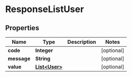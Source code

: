 
# ResponseListUser

## Properties
Name | Type | Description | Notes
------------ | ------------- | ------------- | -------------
**code** | **Integer** |  |  [optional]
**message** | **String** |  |  [optional]
**value** | [**List&lt;User&gt;**](User.md) |  |  [optional]



